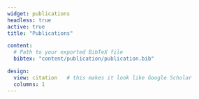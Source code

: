 ```yaml
---
widget: publications
headless: true
active: true
title: "Publications"

content:
  # Path to your exported BibTeX file
  bibtex: "content/publication/publication.bib"

design:
  view: citation   # this makes it look like Google Scholar
  columns: 1
---
```

